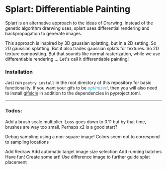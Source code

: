# Splart: Differentiable Painting

Splart is an alternative approach to the ideas of Drarwing.
Instead of the genetic algorithm drarwing uses, 
splart uses differential rendering and backpropagation to generate images.

This approach is inspired by 3D gaussian splatting, 
but in a 2D setting. So 2D gaussian splatting. But it also trades gaussian splats for textures. 
So 2D texture compositing. But that sounds like normal rasterization, while we use differentiable rendering....
Let's call it differentiable painting!

### Installation

Just run `poetry install` in the root directory of this repository for basic functionality.
If you want your gifs to be <span style="color:deepskyblue">*optimized*</span>, 
then you will also need to install [gifsicle](https://formulae.brew.sh/formula/gifsicle)
in addition to the dependencies in pyproject.toml.

---

### Todos:

Add a brush scale multiplier. Loss goes down to 0.11 but by that time, brushes are way too small.
Perhaps x2 is a good start?

Debug sampling using a non-square image! Colors seem not to correspond to sampling locations

Add Redraw
Add automatic target image size selection
Add running batches
Have fun! Create some art!
Use difference image to further guide splat placement


